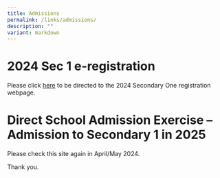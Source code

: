 ```yaml
---
title: Admissions
permalink: /links/admissions/
description: ""
variant: markdown
---
```

# 2024 Sec 1 e-registration


Please click [here](https://sites.google.com/moe.edu.sg/bpghs2023s1registration/home) to be directed to the 2024 Secondary One registration webpage.




# Direct School Admission Exercise – Admission to Secondary 1 in 2025 

Please check this site again in April/May 2024.

Thank you.